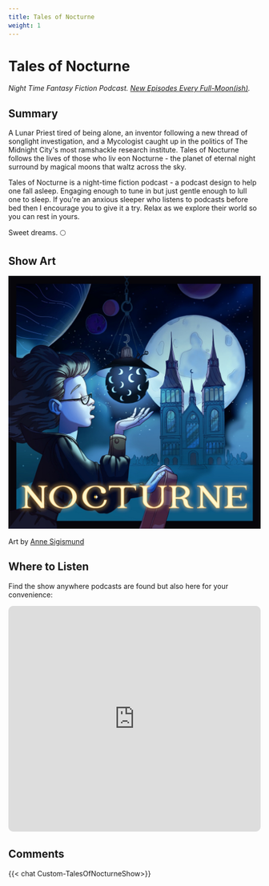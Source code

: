 ```yaml
---
title: Tales of Nocturne
weight: 1
---
```

# Tales of Nocturne

_Night Time Fantasy Fiction Podcast. [New Episodes Every Full-Moon(ish)](https://www.rmg.co.uk/stories/topics/full-moon-calendar)._   
## Summary
A Lunar Priest tired of being alone, an inventor following a new thread of songlight investigation, and a Mycologist caught up in the politics of The Midnight City's most ramshackle research institute. Tales of Nocturne follows the lives of those who liv eon Nocturne - the planet of eternal night surround by magical moons that waltz across the sky. 

Tales of Nocturne is a night-time fiction podcast - a podcast design to help one fall asleep. Engaging enough to tune in but just gentle enough to lull one to sleep. If you're an anxious sleeper who listens to podcasts before bed then I encourage you to give it a try. Relax as we explore their world so you can rest in yours. 

Sweet dreams. 🌕

## Show Art
![Podcast Art](NocturneLogoLArge.jpeg)

Art by [Anne Sigismund](https://www.annesigismund.com)

## Where to Listen
Find the show anywhere podcasts are found but also here for your convenience:

<p align="center">
<iframe id="embedPlayer" src="https://embed.podcasts.apple.com/us/podcast/tales-of-nocturne/id1646255875?itsct=podcast_box_player&amp;itscg=30200&amp;ls=1&amp;theme=auto" height="450px" frameborder="0" sandbox="allow-forms allow-popups allow-same-origin allow-scripts allow-top-navigation-by-user-activation" allow="autoplay *; encrypted-media *; clipboard-write" style="width: 100%; max-width: 660px; overflow: hidden; border-radius: 10px; transform: translateZ(0px); animation: 2s ease 0s 6 normal none running loading-indicator; background-color: rgb(228, 228, 228);"></iframe>
</p>

## Comments
{{< chat Custom-TalesOfNocturneShow>}}